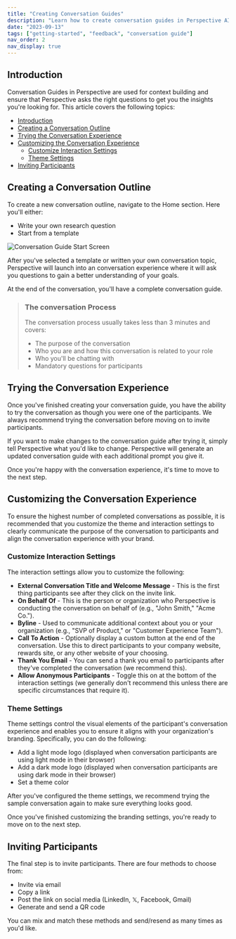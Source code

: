 ```yaml
---
title: "Creating Conversation Guides"
description: "Learn how to create conversation guides in Perspective AI"
date: "2023-09-13"
tags: ["getting-started", "feedback", "conversation guide"]
nav_order: 2
nav_display: true
---
```


## Introduction

Conversation Guides in Perspective are used for context building and ensure that Perspective asks the right questions to get you the insights you're looking for. This article covers the following topics:

- [Introduction](#introduction)
- [Creating a Conversation Outline](#creating-a-conversation-outline)
- [Trying the Conversation Experience](#trying-the-conversation-experience)
- [Customizing the Conversation Experience](#customizing-the-conversation-experience)
  - [Customize Interaction Settings](#customize-interaction-settings)
  - [Theme Settings](#theme-settings)
- [Inviting Participants](#inviting-participants)

## Creating a Conversation Outline

To create a new conversation outline, navigate to the Home section. Here you'll either:

- Write your own research question
- Start from a template

![Conversation Guide Start Screen](/images/conversation-start-screen.png)

After you've selected a template or written your own conversation topic, Perspective will launch into an conversation experience where it will ask you questions to gain a better understanding of your goals.

At the end of the conversation, you'll have a complete conversation guide.

> ### The conversation Process
>
> The conversation process usually takes less than 3 minutes and covers:
>
> - The purpose of the conversation
> - Who you are and how this conversation is related to your role
> - Who you'll be chatting with
> - Mandatory questions for participants

## Trying the Conversation Experience

Once you've finished creating your conversation guide, you have the ability to try the conversation as though you were one of the  participants. We always recommend trying the conversation before moving on to invite participants.

If you want to make changes to the conversation guide after trying it, simply tell Perspective what you'd like to change. Perspective will generate an updated conversation guide with each additional prompt you give it.

Once you're happy with the conversation experience, it's time to move to the next step.

## Customizing the Conversation Experience

To ensure the highest number of completed conversations as possible, it is recommended that you customize the theme and interaction settings to clearly communicate the purpose of the conversation to participants and align the conversation experience with your brand.

### Customize Interaction Settings
The interaction settings allow you to customize the following:

- **External Conversation Title and Welcome Message** - This is the first thing participants see after they click on the invite link.
- **On Behalf Of** - This is the person or organization who Perspective is conducting the conversation on behalf of (e.g., "John Smith," "Acme Co.").
- **Byline** - Used to communicate additional context about you or your organization (e.g., "SVP of Product," or "Customer Experience Team").
- **Call To Action** - Optionally display a custom button at the end of the conversation. Use this to direct participants to your company website, rewards site, or any other website of your choosing.
- **Thank You Email** - You can send a thank you email to participants after they've completed the conversation (we recommend this).
- **Allow Anonymous Participants** - Toggle this on at the bottom of the interaction settings (we generally don't recommend this unless there are specific circumstances that require it).

### Theme Settings
Theme settings control the visual elements of the participant's conversation experience and enables you to ensure it aligns with your organization's branding. Specifically, you can do the following:

- Add a light mode logo (displayed when conversation participants are using light mode in their browser)
- Add a dark mode logo (displayed when conversation participants are using dark mode in their browser)
- Set a theme color

After you've configured the theme settings, we recommend trying the sample conversation again to make sure everything looks good.

Once you've finished customizing the branding settings, you're ready to move on to the next step.

## Inviting Participants

The final step is to invite participants. There are four methods to choose from:

- Invite via email
- Copy a link
- Post the link on social media (LinkedIn, 𝕏, Facebook, Gmail)
- Generate and send a QR code

You can mix and match these methods and send/resend as many times as you'd like.
